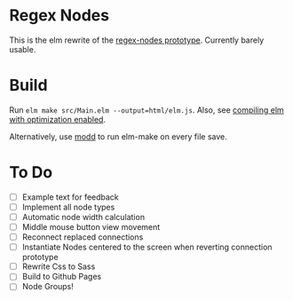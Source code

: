 # Regex Nodes

This is the elm rewrite of the [regex-nodes prototype](https://github.com/johannesvollmer/regex-nodes-js).
Currently barely usable.

# Build
Run `elm make src/Main.elm --output=html/elm.js`.
Also, see [compiling elm with optimization enabled](https://elm-lang.org/0.19.0/optimize).

Alternatively, use [modd](https://github.com/cortesi/modd) to run elm-make on every file save.

# To Do
- [ ] Example text for feedback
- [ ] Implement all node types
- [ ] Automatic node width calculation
- [ ] Middle mouse button view movement
- [ ] Reconnect replaced connections 
- [ ] Instantiate Nodes centered to the screen
      when reverting connection prototype
- [ ] Rewrite Css to Sass
- [ ] Build to Github Pages
- [ ] Node Groups!